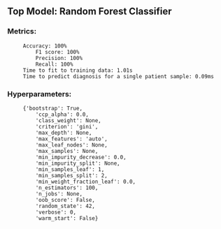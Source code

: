 ## Top Model: Random Forest Classifier
           
### 	Metrics:
		 Accuracy: 100%
           	 F1 score: 100%
          	 Precision: 100%
           	 Recall: 100%
		 Time to fit to training data: 1.01s
		 Time to predict diagnosis for a single patient sample: 0.09ms
            
### 	Hyperparameters: 
	     {'bootstrap': True,
             'ccp_alpha': 0.0,
             'class_weight': None,
             'criterion': 'gini',
             'max_depth': None,
             'max_features': 'auto',
             'max_leaf_nodes': None,
             'max_samples': None,
             'min_impurity_decrease': 0.0,
             'min_impurity_split': None,
             'min_samples_leaf': 1,
             'min_samples_split': 2,
             'min_weight_fraction_leaf': 0.0,
             'n_estimators': 100,
             'n_jobs': None,
             'oob_score': False,
             'random_state': 42,
             'verbose': 0,
             'warm_start': False}

